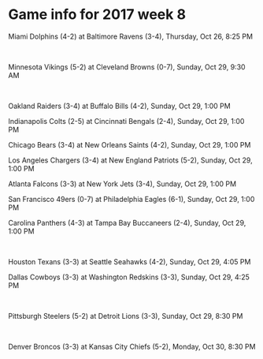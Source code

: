 # Game info for 2017 week 8

Miami Dolphins (4-2) at Baltimore Ravens (3-4), Thursday, Oct 26, 8:25 PM


<br/>

Minnesota Vikings (5-2) at Cleveland Browns (0-7), Sunday, Oct 29, 9:30 AM


<br/>

Oakland Raiders (3-4) at Buffalo Bills (4-2), Sunday, Oct 29, 1:00 PM

Indianapolis Colts (2-5) at Cincinnati Bengals (2-4), Sunday, Oct 29, 1:00 PM

Chicago Bears (3-4) at New Orleans Saints (4-2), Sunday, Oct 29, 1:00 PM

Los Angeles Chargers (3-4) at New England Patriots (5-2), Sunday, Oct 29, 1:00 PM

Atlanta Falcons (3-3) at New York Jets (3-4), Sunday, Oct 29, 1:00 PM

San Francisco 49ers (0-7) at Philadelphia Eagles (6-1), Sunday, Oct 29, 1:00 PM

Carolina Panthers (4-3) at Tampa Bay Buccaneers (2-4), Sunday, Oct 29, 1:00 PM


<br/>

Houston Texans (3-3) at Seattle Seahawks (4-2), Sunday, Oct 29, 4:05 PM

Dallas Cowboys (3-3) at Washington Redskins (3-3), Sunday, Oct 29, 4:25 PM


<br/>

Pittsburgh Steelers (5-2) at Detroit Lions (3-3), Sunday, Oct 29, 8:30 PM


<br/>

Denver Broncos (3-3) at Kansas City Chiefs (5-2), Monday, Oct 30, 8:30 PM

